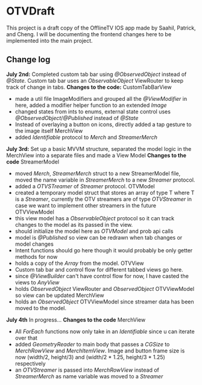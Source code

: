 # OTVDraft
This project is a draft copy of the OfflineTV IOS app made by Saahil, Patrick, and Cheng. I will be documenting the frontend changes here to be implemented into the main project.

## Change log
**July 2nd:**
Completed custom tab bar using *@ObservedObject* instead of *@State*. Custom tab bar uses an *ObservableObject* ViewRouter to keep track of change in tabs. 
**Changes to the code:**
CustomTabBarView
- made a util file ImageModifiers and grouped all the *@ViewModifier* in here, added a modifier helper function to an extended *Image*
- changed states from ints to enums, external state control uses *@ObservedObject*/*@Published* instead of *@State*
- Instead of overlaying a button on icons, directly added a tap gesture to the image itself
MerchView
- added *Identifiable* protocol to *Merch* and *StreamerMerch*

**July 3rd:**
Set up a basic MVVM structure, separated the model logic in the MerchView into a separate files and made a View Model
**Changes to the code**
StreamerModel
- moved *Merch*, *StreamerMerch* struct to a new StreamerModel file, moved the name variable in *StreamerMerch* to a new *Streamer* protocol.
- added a *OTVSTreamer* of *Streamer* protocol.
OTVModel
- created a temporary model struct that stores an array of type T where T is a *Streamer*, currently the OTV streamers are of type *OTVStreamer* in case we want to implement other streamers in the future
OTVViewModel
- this view model has a *ObservableObject* protocol so it can track changes to the model as its passed in the view.
- should initialize the model here as *OTVModel<OTVStreamer>* and prob api calls 
- model is *@Published* so view can be redrawn when tab changes or model changes
- Intent functions should go here though it would probably be only getter methods for now
- holds a copy of the *Array<Streamer>* from the model.
OTVView
- Custom tab bar and control flow for different tabbed views go here.
- since *@ViewBuilder* can't have control flow for now, I have casted the views to *AnyView*
- holds *ObservedObject* ViewRouter and *ObservedObject* OTVViewModel so view can be updated
MerchView
- holds an *ObservedObject* OTVViewModel since streamer data has been moved to the model.

**July 4th**
In progress...
**Changes to the code**
MerchView
- All *ForEach* functions now only take in an *Identifiable* since u can iterate over that
- added *GeometryReader* to main body that passes a *CGSize* to *MerchRowView* and *MerchItemView*. Image and button frame size is now (width/2, height/3) and (width/2 * 1.25, height/3 * 1.25) respectively
- an *OTVStreamer* is passed into *MerchRowView* instead of *StreamerMerch* as name variable was moved to a *Streamer*
